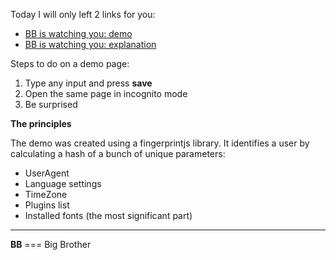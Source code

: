 Today I will only left 2 links for you:

- [BB is watching you: demo][1]
- [BB is watching you: explanation][2]

Steps to do on a demo page:  
1. Type any input and press **save**  
2. Open the same page in incognito mode  
3. Be surprised  

**The principles**

The demo was created using a fingerprintjs library. It identifies a user by calculating a hash of a bunch of unique parameters:

- UserAgent
- Language settings
- TimeZone
- Plugins list
- Installed fonts (the most significant part)

---

 **BB** === Big Brother

[1]: https://akwuh.me/bb/
[2]: https://youtu.be/RcB-JqgaLeA
[3]: https://github.com/Valve/fingerprintjs
